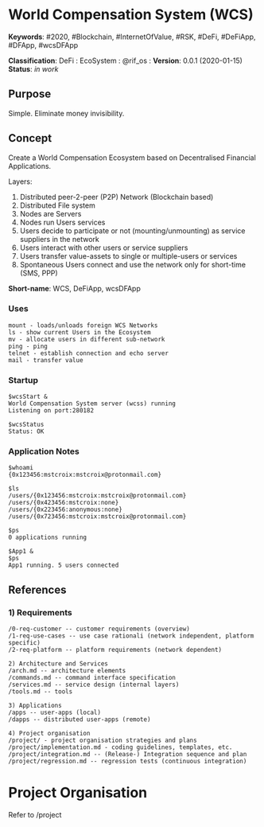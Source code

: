 # World Compensation System (WCS)
__Keywords__: #2020, #Blockchain, #InternetOfValue, #RSK, #DeFi, #DeFiApp, #DFApp, #wcsDFApp

__Classification__: DeFi : EcoSystem : @rif_os : 
__Version__: 0.0.1 (2020-01-15)
__Status__: *in work*

## Purpose 

Simple. Eliminate money invisibility.

## Concept

Create a World Compensation Ecosystem based on Decentralised Financial Applications.

Layers: 
1. Distributed peer-2-peer (P2P) Network (Blockchain based)
1. Distributed File system
1. Nodes are Servers
1. Nodes run Users services
1. Users decide to participate or not (mounting/unmounting) as service suppliers in the network
1. Users interact with other users or service suppliers
1. Users transfer value-assets to single or multiple-users or services
1. Spontaneous Users connect and use the network only for short-time (SMS, PPP)

__Short-name__: WCS, DeFiApp, wcsDFApp

### Uses
```
mount - loads/unloads foreign WCS Networks
ls - show current Users in the Ecosystem
mv - allocate users in different sub-network
ping - ping 
telnet - establish connection and echo server
mail - transfer value
```

### Startup

```
$wcsStart &
World Compensation System server (wcss) running
Listening on port:280182

$wcsStatus
Status: OK
```

### Application Notes
```
$whoami
{0x123456:mstcroix:mstcroix@protonmail.com}

$ls
/users/{0x123456:mstcroix:mstcroix@protonmail.com}
/users/{0x423456:mstcroix:none}
/users/{0x223456:anonymous:none}
/users/{0x723456:mstcroix:mstcroix@protonmail.com}

$ps
0 applications running

$App1 &
$ps
App1 running. 5 users connected
```

## References
### 1) Requirements
```
/0-req-customer -- customer requirements (overview)
/1-req-use-cases -- use case rationali (network independent, platform specific)
/2-req-platform -- platform requirements (network dependent)

2) Architecture and Services
/arch.md -- architecture elements
/commands.md -- command interface specification
/services.md -- service design (internal layers)
/tools.md -- tools

3) Applications
/apps -- user-apps (local)
/dapps -- distributed user-apps (remote)

4) Project organisation
/project/ - project organisation strategies and plans
/project/implementation.md - coding guidelines, templates, etc.
/project/integration.md -- (Release-) Integration sequence and plan
/project/regression.md -- regression tests (continuous integration)

```

# Project Organisation

Refer to /project
